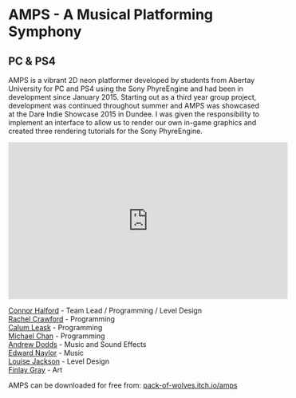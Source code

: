 # AMPS - A Musical Platforming Symphony
	
## PC & PS4
	
AMPS is a vibrant 2D neon platformer developed by students from Abertay University for PC and PS4 using the Sony PhyreEngine and had been in development since January 2015.
Starting out as a third year group project, development was continued throughout summer and AMPS was showcased at the Dare Indie Showcase 2015 in Dundee.
I was given the responsibility to implement an interface to allow us to render our own in-game graphics and created three rendering tutorials for the Sony PhyreEngine.</p>

<iframe width="560" height="315" src="https://www.youtube.com/embed/Uqf9pG_wa70?rel=0" frameborder="0" allowfullscreen></iframe>

<a target="_blank" href="https://www.linkedin.com/in/connorhalford/">Connor Halford</a> - Team Lead / Programming / Level Design\
<a target="_blank" href="https://www.linkedin.com/in/rachel-crawford-a26b34108/">Rachel Crawford</a> - Programming\
<a target="_blank" href="https://www.linkedin.com/in/calumleask/">Calum Leask</a> - Programming\
<a target="_blank" href="https://www.linkedin.com/in/michaeltkhchan/">Michael Chan</a> - Programming\
<a target="_blank" href="https://www.linkedin.com/in/ajdodds">Andrew Dodds</a> - Music and Sound Effects\
<a target="_blank" href="http://edwardnaylor.weebly.com/">Edward Naylor</a> - Music\
<a target="_blank" href="https://www.linkedin.com/in/jacksonlouise/">Louise Jackson</a> - Level Design\
<a target="_blank" href="https://www.linkedin.com/in/finlaygray">Finlay Gray</a> - Art

AMPS can be downloaded for free from: <a href="http://pack-of-wolves.itch.io/amps">pack-of-wolves.itch.io/amps</a>